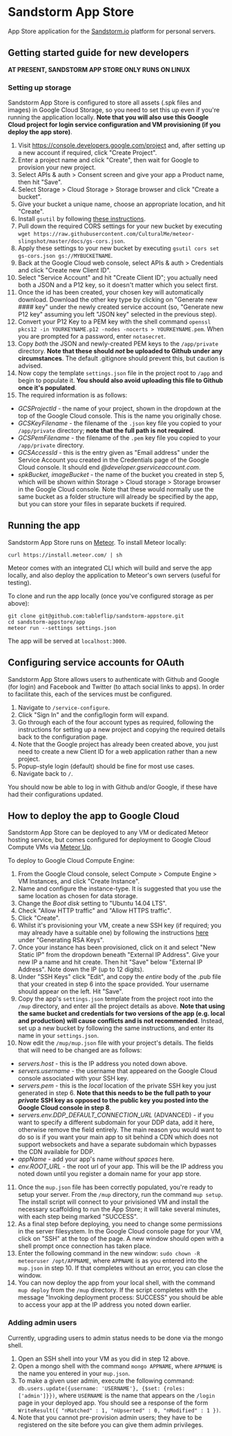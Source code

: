 # Sandstorm App Store

App Store application for the [Sandstorm.io](https://sandstorm.io/) platform for personal servers.

## Getting started guide for new developers

**AT PRESENT, SANDSTORM APP STORE ONLY RUNS ON LINUX**

### Setting up storage

Sandstorm App Store is configured to store all assets (.spk files and images) in Google Cloud Storage, so you need to set this up even if you're running the application locally. **Note that you will also use this Google Cloud project for login service configuration and VM provisioning (if you deploy the app store)**.

1. Visit https://console.developers.google.com/project and, after setting up a new account if required, click "Create Project".
2. Enter a project name and click "Create", then wait for Google to provision your new project.
3. Select APIs & auth > Consent screen and give your app a Product name, then hit "Save".
4. Select Storage > Cloud Storage > Storage browser and click "Create a bucket".
5. Give your bucket a unique name, choose an appropriate location, and hit "Create".
6. Install `gsutil` by following [these instructions](https://cloud.google.com/storage/docs/gsutil_install).
7. Pull down the required CORS settings for your new bucket by executing `wget https://raw.githubusercontent.com/CulturalMe/meteor-slingshot/master/docs/gs-cors.json`.
8. Apply these settings to your new bucket by executing `gsutil cors set gs-cors.json gs://MYBUCKETNAME`.
9. Back at the Google Cloud web console, select APIs & auth > Credentials and click "Create new Client ID".
10. Select "Service Account" and hit "Create Client ID"; you actually need both a JSON and a P12 key, so it doesn't matter which you select first.
11. Once the id has been created, your chosen key will automatically download.  Download the other key type by clicking on "Generate new #### key" under the newly created service account (so, "Generate new P12 key" assuming you left "JSON key" selected in the previous step).
12. Convert your P12 Key to a PEM key with the shell command `openssl pkcs12 -in YOURKEYNAME.p12 -nodes -nocerts > YOURKEYNAME.pem`. When you are prompted for a password, enter `notasecret`.
13. Copy *both* the JSON and newly-created PEM keys to the `/app/private` directory. **Note that these should *not* be uploaded to Github under any circumstances**. The default .gitignore should prevent this, but caution is advised.
14. Now copy the template `settings.json` file in the project root to `/app` and begin to populate it.  **You should also avoid uploading this file to Github once it's populated**.
15. The required information is as follows:

  * *GCSProjectId* - the name of your project, shown in the dropdown at the top of the Google Cloud console.  This is the name you originally chose.
  * *GCSKeyFilename* - the filename of the `.json` key file you copied to your `/app/private` directory; **note that the full path is not required**.
  * *GCSPemFilename* - the filename of the `.pem` key file you copied to your `/app/private` directory.
  * *GCSAccessId* - this is the entry given as "Email address" under the Service Account you created in the Credentials page of the Google Cloud console.  It should end *@developer.gserviceaccount.com*.
  * *spkBucket, imageBucket* - the name of the bucket you created in step 5, which will be shown within Storage > Cloud storage > Storage browser in the Google Cloud console.  Note that these would normally use the same bucket as a folder structure will already be specified by the app, but you can store your files in separate buckets if required.


## Running the app

Sandstorm App Store runs on [Meteor](meteor.com).  To install Meteor locally:

```
curl https://install.meteor.com/ | sh
```

Meteor comes with an integrated CLI which will build and serve the app locally, and also deploy the application to Meteor's own servers (useful for testing).

To clone and run the app locally (once you've configured storage as per above):

```
git clone git@github.com:tableflip/sandstorm-appstore.git
cd sandstorm-appstore/app
meteor run --settings settings.json
```

The app will be served at `localhost:3000`.

## Configuring service accounts for OAuth

Sandstorm App Store allows users to authenticate with Github and Google (for login) and Facebook and Twitter (to attach social links to apps).  In order to facilitate this, each of the services must be configured.

1. Navigate to `/service-configure`.
2. Click "Sign In" and the config/login form will expand.
3. Go through each of the four account types as required, following the instructions for setting up a new project and copying the required details back to the configuration page.
4. Note that the Google project has already been created above, you just need to create a new Client ID for a web application rather than a new project.
5. Popup-style login (default) should be fine for most use cases.
6. Navigate back to `/`.

You should now be able to log in with Github and/or Google, if these have had their configurations updated.

## How to deploy the app to Google Cloud

Sandstorm App Store can be deployed to any VM or dedicated Meteor hosting service, but comes configured for deployment to Google Cloud Compute VMs via [Meteor Up](https://github.com/arunoda/meteor-up).

To deploy to Google Cloud Compute Engine:

1. From the Google Cloud console, select Compute > Compute Engine > VM Instances, and click "Create Instance".
2. Name and configure the instance-type.  It is suggested that you use the same location as chosen for data storage.
3. Change the *Boot disk* setting to "Ubuntu 14.04 LTS".
4. Check "Allow HTTP traffic" and "Allow HTTPS traffic".
5. Click "Create".
6. Whilst it's provisioning your VM, create a new SSH key (if required; you may already have a suitable one) by following the instructions [here](https://help.ubuntu.com/community/SSH/OpenSSH/Keys) under "Generating RSA Keys".
7. Once your instance has been provisioned, click on it and select "New Static IP" from the dropdown beneath "External IP Address". Give your new IP a name and hit create. Then hit "Save" below "External IP Address".  Note down the IP (up to 12 digits).
8. Under "SSH Keys" click "Edit", and copy the *entire* body of the .pub file that your created in step 6 into the space provided.  Your username should appear on the left. Hit "Save".
9. Copy the app's `settings.json` template from the project root into the `/mup` directory, and enter all the project details as above.  **Note that using the same bucket and credentials for two versions of the app (e.g. local and production) will cause conflicts and is not recommended**. Instead, set up a new bucket by following the same instructions, and enter its name in your `settings.json`.
10. Now edit the `/mup/mup.json` file with your project's details. The fields that will need to be changed are as follows:

  * *servers.host* - this is the IP address you noted down above.
  * *servers.username* - the username that appeared on the Google Cloud console associated with your SSH key.
  * *servers.pem* - this is the *local* location of the private SSH key you just generated in step 6. **Note that this needs to be the full path to your *private* SSH key as opposed to the public key you posted into the Google Cloud console in step 8**.
  * *servers.env.DDP_DEFAULT_CONNECTION_URL* (ADVANCED) - if you want to specify a different subdomain for your DDP data, add it here, otherwise remove the field entirely.  The main reason you would want to do so is if you want your main app to sit behind a CDN which does not support websockets and have a separate subdomain which bypasses the CDN available for DDP.
  * *appName* - add your app's name *without spaces* here.
  * *env.ROOT_URL* - the root url of your app.  This will be the IP address you noted down until you register a domain name for your app store.

11. Once the `mup.json` file has been correctly populated, you're ready to setup your server.  From the `/mup` directory, run the command `mup setup`.  The install script will connect to your privisioned VM and install the necessary scaffolding to run the App Store; it will take several minutes, with each step being marked "SUCCESS".
12. As a final step before deploying, you need to change some permissions in the server filesystem.  In the Google Cloud console page for your VM, click on "SSH" at the top of the page.  A new window should open with a shell prompt once connection has taken place.
13. Enter the following command in the new window: `sudo chown -R meteoruser /opt/APPNAME`, where `APPNAME` is as you entered into the `mup.json` in step 10.  If that completes without an error, you can close the window.
14. You can now deploy the app from your local shell, with the command `mup deploy` from the `/mup` directory.  If the script completes with the message "Invoking deployment process: SUCCESS" you should be able to access your app at the IP address you noted down earlier.

### Adding admin users

Currently, upgrading users to admin status needs to be done via the mongo shell.

1. Open an SSH shell into your VM as you did in step 12 above.
2. Open a mongo shell with the command `mongo APPNAME`, where `APPNAME` is the name you entered in your `mup.json`.
3. To make a given user admin, execute the following command: `db.users.update({username: 'USERNAME'}, {$set: {roles: ['admin']}})`, where `USERNAME` is the name that appears on the `/login` page in your deployed app.  You should see a response of the form `WriteResult({ "nMatched" : 1, "nUpserted" : 0, "nModified" : 1 })`.
4. Note that you cannot pre-provision admin users; they have to be registered on the site before you can give them admin privileges. 
